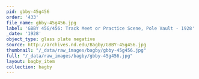 ```yaml
---
pid: gbby-45g456
order: '433'
file_name: gbby-45g456.jpg
label: 'GBBY 45G/456: Track Meet or Practice Scene, Pole Vault - 1928'
_date: '1928'
object_type: glass plate negative
source: http://archives.nd.edu/Bagby/GBBY-45g456.jpg
thumbnail: "/_data/raw_images/bagby/gbby-45g456.jpg"
full: "/_data/raw_images/bagby/gbby-45g456.jpg"
layout: bagby_item
collection: bagby
---
```

